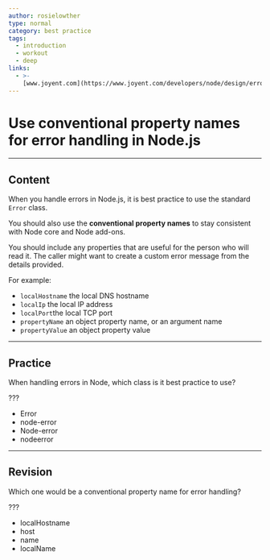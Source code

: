 ```yaml
---
author: rosielowther
type: normal
category: best practice
tags:
  - introduction
  - workout
  - deep
links:
  - >-
    [www.joyent.com](https://www.joyent.com/developers/node/design/errors){website}
---
```


# Use conventional property names for error handling in Node.js


---

## Content

When you handle errors in Node.js, it is best practice to use the standard `Error` class.

You should also use the **conventional property names** to stay consistent with Node core and Node add-ons.

You should include any properties that are useful for the person who will read it. The caller might want to create a custom error message from the details provided.

For example:

* `localHostname` the local DNS hostname
* `localIp` the local IP address
* `localPort`the local TCP port
* `propertyName` an object property name, or an argument name
* `propertyValue` an object property value


---

## Practice

When handling errors in Node, which class is it best practice to use?

???

* Error
* node-error
* Node-error
* nodeerror


---

## Revision

Which one would be a conventional property name for error handling?

???

* localHostname
* host
* name
* localName
 

